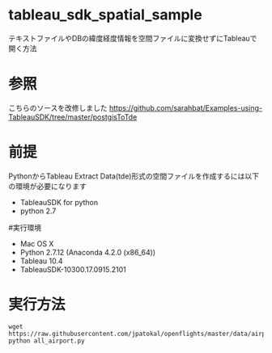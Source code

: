 # tableau_sdk_spatial_sample

テキストファイルやDBの緯度経度情報を空間ファイルに変換せずにTableauで開く方法

# 参照

こちらのソースを改修しました
https://github.com/sarahbat/Examples-using-TableauSDK/tree/master/postgisToTde

# 前提
PythonからTableau Extract Data(tde)形式の空間ファイルを作成するには以下の環境が必要になります

- TableauSDK for python
- python 2.7

#実行環境

- Mac OS X
- Python 2.7.12 (Anaconda 4.2.0 (x86_64))
- Tableau 10.4
- TableauSDK-10300.17.0915.2101


# 実行方法

```
wget https://raw.githubusercontent.com/jpatokal/openflights/master/data/airports.dat
python all_airport.py
```
